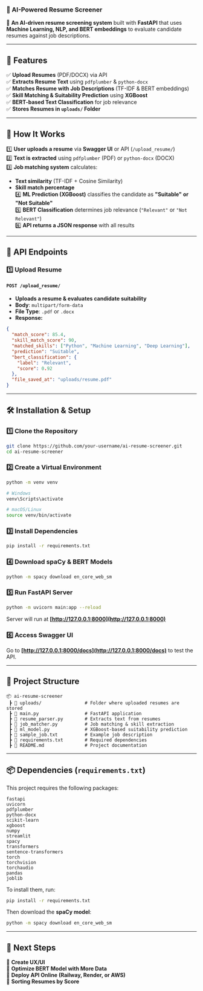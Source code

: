 ### **📄 AI-Powered Resume Screener**  

🚀 **An AI-driven resume screening system** built with **FastAPI** that uses **Machine Learning, NLP, and BERT embeddings** to evaluate candidate resumes against job descriptions.  

---

## **📌 Features**  
✅ **Upload Resumes** (PDF/DOCX) via API  
✅ **Extracts Resume Text** using `pdfplumber` & `python-docx`  
✅ **Matches Resume with Job Descriptions** (TF-IDF & BERT embeddings)  
✅ **Skill Matching & Suitability Prediction** using **XGBoost**  
✅ **BERT-based Text Classification** for job relevance  
✅ **Stores Resumes in `uploads/` Folder**  

---

## **🚀 How It Works**
1️⃣ **User uploads a resume** via **Swagger UI** or API (`/upload_resume/`)  
2️⃣ **Text is extracted** using `pdfplumber` (PDF) or `python-docx` (DOCX)  
3️⃣ **Job matching system** calculates:  
   - **Text similarity** (TF-IDF + Cosine Similarity)  
   - **Skill match percentage**  
4️⃣ **ML Prediction (XGBoost)** classifies the candidate as **"Suitable" or "Not Suitable"**  
5️⃣ **BERT Classification** determines job relevance (`"Relevant"` or `"Not Relevant"`)  
6️⃣ **API returns a JSON response** with all results  

---

## **📡 API Endpoints**
### **1️⃣ Upload Resume**
#### **`POST /upload_resume/`**
- **Uploads a resume & evaluates candidate suitability**  
- **Body**: `multipart/form-data`
- **File Type**: `.pdf` or `.docx`
- **Response:**
```json
{
  "match_score": 85.4,
  "skill_match_score": 90,
  "matched_skills": ["Python", "Machine Learning", "Deep Learning"],
  "prediction": "Suitable",
  "bert_classification": {
    "label": "Relevant",
    "score": 0.92
  },
  "file_saved_at": "uploads/resume.pdf"
}
```

---

## **🛠️ Installation & Setup**
### **1️⃣ Clone the Repository**
```bash
git clone https://github.com/your-username/ai-resume-screener.git
cd ai-resume-screener
```

### **2️⃣ Create a Virtual Environment**
```bash
python -m venv venv
```
```bash
# Windows
venv\Scripts\activate

# macOS/Linux
source venv/bin/activate
```

### **3️⃣ Install Dependencies**
```bash
pip install -r requirements.txt
```

### **4️⃣ Download spaCy & BERT Models**
```bash
python -m spacy download en_core_web_sm
```

### **5️⃣ Run FastAPI Server**
```bash
python -m uvicorn main:app --reload
```
Server will run at **[http://127.0.0.1:8000](http://127.0.0.1:8000)**

### **6️⃣ Access Swagger UI**
Go to **[http://127.0.0.1:8000/docs](http://127.0.0.1:8000/docs)** to test the API.

---

## **📂 Project Structure**
```
📦 ai-resume-screener
 ┣ 📂 uploads/                # Folder where uploaded resumes are stored
 ┣ 📜 main.py                 # FastAPI application
 ┣ 📜 resume_parser.py        # Extracts text from resumes
 ┣ 📜 job_matcher.py          # Job matching & skill extraction
 ┣ 📜 ml_model.py             # XGBoost-based suitability prediction
 ┣ 📜 sample_job.txt          # Example job description
 ┣ 📜 requirements.txt        # Required dependencies
 ┣ 📜 README.md               # Project documentation
```

---

## **📦 Dependencies (`requirements.txt`)**
This project requires the following packages:
```
fastapi
uvicorn
pdfplumber
python-docx
scikit-learn
xgboost
numpy
streamlit
spacy
transformers
sentence-transformers
torch
torchvision
torchaudio
pandas
joblib
```
To install them, run:
```bash
pip install -r requirements.txt
```
Then download the **spaCy model**:
```bash
python -m spacy download en_core_web_sm
```

---

## **🔮 Next Steps**
🔲 **Create UX/UI**  
🔲 **Optimize BERT Model with More Data**  
🔲 **Deploy API Online (Railway, Render, or AWS)**  
🔲 **Sorting Resumes by Score** 
